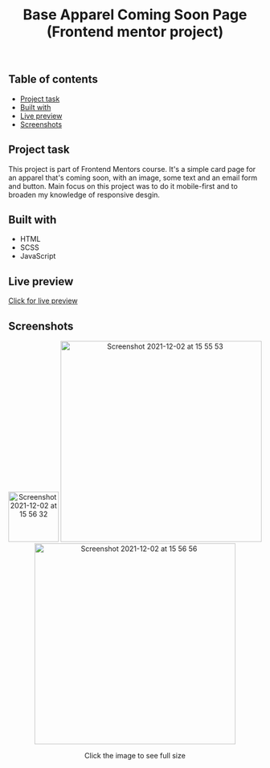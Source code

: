 <h1 align="center">
  Base Apparel Coming Soon Page
  <br>
  (Frontend mentor project)
</h1>
<br>


## Table of contents
- [Project task](#project-task)
- [Built with](#built-with)
- [Live preview](#live-preview)
- [Screenshots](#screenshots)


## Project task
This project is part of Frontend Mentors course. It's a simple card page for an apparel that's coming soon, with an image, some text and an email form and button. Main focus on this project was to do it mobile-first and to broaden my knowledge of responsive desgin.

## Built with
- HTML
- SCSS
- JavaScript

## Live preview
[Click for live preview](https://base-apparel-coming-soon-git-main-dtomicic.vercel.app/)

## Screenshots
<p align="center">
  <img width="100" alt="Screenshot 2021-12-02 at 15 56 32" src="https://user-images.githubusercontent.com/25035576/144446432-fe8ea852-0bd1-41a3-bbc9-6ec36cac3d1c.png">
  <img width="400" alt="Screenshot 2021-12-02 at 15 55 53" src="https://user-images.githubusercontent.com/25035576/144446491-eeae2fb6-3d2e-4c67-81a1-c7c3504382dd.png">
<img width="400" alt="Screenshot 2021-12-02 at 15 56 56" src="https://user-images.githubusercontent.com/25035576/144446526-08a1f984-bdf0-4c2e-b476-7991b6865bba.png">

  
  <p align="center">Click the image to see full size</p>

</p>
